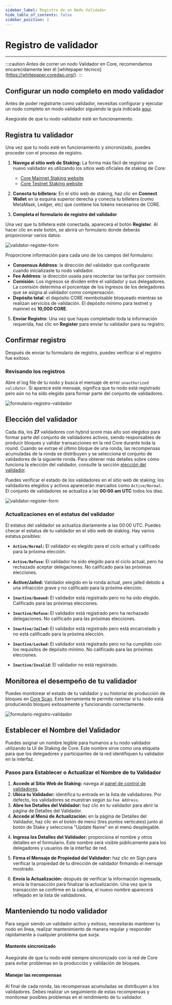 ```yaml
---
sidebar_label: Registro de un Nodo Validador
hide_table_of_contents: false
sidebar_position: 2
---
```




# Registro de validador

---

:::caution
Antes de correr un nodo Validador en Core, recomendamos encarecidamente leer él [whitepaper técnico] (https://whitepaper.coredao.org/).
:::

## Configurar un nodo completo en modo validador

Antes de poder registrarte como validador, necesitas configurar y ejecutar un nodo completo en modo validador siguiendo la guía indicada [aquí](./setting-up-validator.md).

Asegúrate de que tu nodo validador esté en funcionamiento.

## Registra tu validador

Una vez que tu nodo esté en funcionamiento y sincronizado, puedes proceder con el proceso de registro.

1. **Navega al sitio web de Staking:** La forma más fácil de registrar un nuevo validador es utilizando los sitios web oficiales de staking de Core:

    - [Core Mainnet Staking website](https://stake.coredao.org/become-validator)
    - [Core Testnet Staking website](https://stake.test2.btcs.network/become-validator)

2. **Conecta tu billetera:** En el sitio web de staking, haz clic en **Connect Wallet** en la esquina superior derecha y conecta tu billetera (como MetaMask, Ledger, etc) que contiene los tokens necesarios de CORE.

3. **Completa el formulario de registro del validador**

Una vez que tu billetera esté conectada, aparecerá el botón **Register**. Al hacer clic en este botón, se abrirá un formulario donde deberás proporcionar varios datos:

![validator-register-form](../../../static/img/validator/validator-regitration.png)

Proporcione información para cada uno de los campos del formulario:

- **Consensus Address**: la dirección del validador que configuraste cuando inicializaste tu nodo validador.
- **Fee Address**: la dirección usada para recolectar las tarifas por comisión.
- **Comisión**: Los ingresos se dividen entre el validador y sus delegadores. La comisión determina el porcentaje de los ingresos de los delegadores que se asigna al validador como compensación.
- **Depósito total**: el depósito CORE reembolsable bloqueado mientras se realizan servicios de validación. El depósito mínimo para testnet y mainnet es **10,000 CORE**.

5. **Enviar Registro:** Una vez que hayas completado toda la información requerida, haz clic en **Register** para enviar tu validador para su registro.

## Confirmar registro

Después de enviar tu formulario de registro, puedes verificar si el registro fue exitoso.

### Revisando los registros

Abre el log file de tu nodo y busca el mensaje de error `unauthorized validator`. Si aparece este mensaje, significa que tu nodo está registrado pero aún no ha sido elegido para formar parte del conjunto de validadores.

![formulario-registro-validador](../../../static/img/validator/register/validator-register-2.avif)

## Elección del validador

Cada día, los **27** validadores con hybrid score más alto son elegidos para formar parte del conjunto de validadores activos, siendo responsables de producir bloques y validar transacciones en la red Core durante toda la round. Cuando se extrae el último bloque de una ronda, las recompensas acumuladas de la ronda se distribuyen y se selecciona el conjunto de validadores de la siguiente ronda. Para obtener más detalles sobre cómo funciona la elección del validador, consulte la sección [elección del validador](./validator-election.md).

Puedes verificar el estado de los validadores en el sitio web de staking; los validadores elegidos y activos aparecerán marcados como `Active/Normal`. El conjunto de validadores se actualiza a las **00:00 am UTC** todos los días.

![validator-register-form](../../../static/img/validator/validator-status.png)

### Actualizaciones en el estatus del validador

El estatus del validador se actualiza diariamente a las 00:00 UTC. Puedes checar el estatus de tu validador en el sitio web de staking. Hay varios estatus posibles:

- **`Active/Normal`:** El validador es elegido para el ciclo actual y calificado para la próxima elección.

- **`Active/Refuse`:** El validador ha sido elegido para el ciclo actual, pero ha rechazado aceptar delegaciones. No calificado para las próximas elecciones.

- **Active/Jailed:** Validador elegido en la ronda actual, pero jailed debido a una infracción grave y no calificado para la próxima elección.

- **`Inactive/Queued`:** El validador está registrado pero no ha sido elegido. Calificado para las próximas elecciones.

- **`Inactive/Refuse`:** El validador está registrado pero ha rechazado delegaciones. No calificado para las próximas elecciones.

- **`Inactive/Jailed`:** El validador está registrado pero está encarcelado y no está calificado para la próxima elección.

- **`Inactive/Locked`:** El validador está registrado pero no ha cumplido con los requisitos de depósito mínimo. No calificado para las próximas elecciones.

- **`Inactive/Invalid`:** El validador no está registrado.

## Monitorea el desempeño de tu validador

Puedes monitorear el estado de tu validador y su historial de producción de bloques en [Core Scan](https://scan.coredao.org/). Esta herramienta te permite rastrear si tu nodo está produciendo bloques exitosamente y funcionando correctamente.

![formulario-registro-validador](../../../static/img/validator/register/validator-register-4.webp)

## Establecer el Nombre del Validador

Puedes asignar un nombre legible para humanos a tu nodo validador utilizando la UI de Staking de Core. Este nombre sirve como una etiqueta para que los delegadores y participantes de la red identifiquen tu validador en la interfaz.

### Pasos para Establecer o Actualizar el Nombre de tu Validador

1. **Accede al Sitio Web de Staking:** navega al [panel de control de validadores](https://stake.coredao.org/validators).
2. **Ubica tu Validador:** identifica tu entrada en la lista de validadores. Por defecto, los validadores se muestran según su `Fee Address`.
3. **Abre los Detalles del Validador:** haz clic en tu validador para abrir la página de Detalles del Validador.
4. **Accede al Menú de Actualización:** en la página de Detalles del Validador, haz clic en el botón de menú (tres puntos verticales) junto al botón de Stake y selecciona "Update Name" en el menú desplegable.

<p align="center"></p>

4. **Ingresa los Detalles del Validador:** proporciona el nombre y otros detalles en el formulario. Este nombre será visible públicamente para los delegadores y usuarios de la interfaz de red.

<p align="center"></p>

5. **Firma el Mensaje de Propiedad del Validador:** haz clic en Sign para verificar la propiedad de tu dirección de validador firmando el mensaje mostrado.

<p align="center"></p>

6. **Envía la Actualización:** después de verificar la información ingresada, envía la transacción para finalizar la actualización. Una vez que la transacción se confirme en la cadena, el nuevo nombre aparecerá reflejado en la lista de validadores.

## Manteniendo tu nodo validador

Para seguir siendo un validador activo y exitoso, necesitarás mantener tu nodo en línea, realizar mantenimiento de manera regular y responder rápidamente a cualquier problema que surja.

#### Mantente sincronizado

Asegúrate de que tu nodo esté siempre sincronizado con la red de Core para evitar problemas en la producción y validación de bloques.

#### Manejar las recompensas

Al final de cada ronda, las recompensas acumuladas se distribuyen a los validadores. Debes realizar un seguimiento de estas recompensas y monitorear posibles problemas en el rendimiento de tu validador.